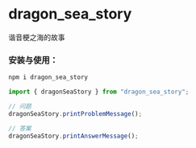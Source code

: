 # dragon_sea_story
谐音梗之海的故事

### 安装与使用：

``` js
npm i dragon_sea_story

import { dragonSeaStory } from "dragon_sea_story";

// 问题  
dragonSeaStory.printProblemMessage();  

// 答案 
dragonSeaStory.printAnswerMessage(); 